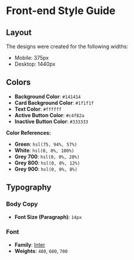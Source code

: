 # Front-end Style Guide

## Layout

The designs were created for the following widths:

- Mobile: 375px
- Desktop: 1440px

## Colors

- **Background Color**: `#141414`
- **Card Background Color**: `#1f1f1f`
- **Text Color**: `#ffffff`
- **Active Button Color**: `#c4f82a`
- **Inactive Button Color**: `#333333`

**Color References:**

- **Green**: `hsl(75, 94%, 57%)`
- **White**: `hsl(0, 0%, 100%)`
- **Grey 700**: `hsl(0, 0%, 20%)`
- **Grey 800**: `hsl(0, 0%, 12%)`
- **Grey 900**: `hsl(0, 0%, 8%)`

## Typography

### Body Copy

- **Font Size (Paragraph)**: `14px`

### Font

- **Family**: [Inter](https://fonts.google.com/specimen/Inter)
- **Weights**: `400`, `600`, `700`
